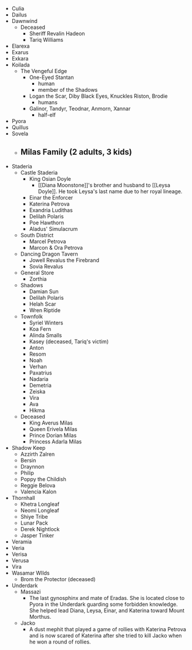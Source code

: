 - Culia
- Dailus
- Dawnwind
	- Deceased
		- Sheriff Revalin Hadeon
		- Tariq Williams
- Elarexa
- Exarus
- Exkara
- Koilada
	- The Vengeful Edge
		- One-Eyed Stantan
			- human
			- member of the Shadows
		- Logan the Scar, Diby Black Eyes, Knuckles Riston, Brodie
			- humans
		- Galinor, Tandyr, Teodnar, Anmorn, Xannar
			- half-elf
- Pyora
- Quillus
- Sovela
	- Milas Family (2 adults, 3 kids)
		- 
- Staderia
	- Castle Staderia
		- King Osian Doyle
			- [[Diana Moonstone]]'s brother and husband to [[Leysa Doyle]]. He took Leysa's last name due to her royal lineage.
		- Einar the Enforcer
		- Katerina Petrova
		- Exandria Ludithas
		- Delilah Polaris
		- Poe Hawthorn
		- Aladus' Simulacrum
	- South District
		- Marcel Petrova
		- Marcon & Ora Petrova
	- Dancing Dragon Tavern
		- Jowell Revalus the Firebrand
		- Sovia Revalus
	- General Store
		- Zorthia
	- Shadows
		- Damian Sun
		- Delilah Polaris
		- Helah Scar
		- Wren Riptide
	- Townfolk
		- Syriel Winters
		- Koa Fern
		- Alinda Smalls
		- Kasey (deceased, Tariq's victim)
		- Anton
		- Resom
		- Noah
		- Verhan
		- Paxatrius
		- Nadaria
		- Demetria
		- Zeiska
		- Vira
		- Ava
		- Hikma
	- Deceased
		- King Averus Milas
		- Queen Erivela Milas
		- Prince Dorian Milas
		- Princess Adarla Milas
- Shadow Keep
	- Azzirth Zalren
	- Bersin
	- Draynnon
	- Philip
	- Poppy the Childish
	- Reggie Belova
	- Valencia Kalon
- Thornhall
	- Khetra Longleaf
	- Neomi Longleaf
	- Shiye Tribe
	- Lunar Pack
	- Derek Nightlock
	- Jasper Tinker
- Veramia
- Veria
- Verisa
- Verusa
- Vira
- Wasamar WIlds
	- Brom the Protector (deceased)
- Underdark
	- Massazi
		- The last gynosphinx and mate of Eradas. She is located close to Pyora in the Underdark guarding some forbidden knowledge. She helped lead Diana, Leysa, Einar, and Katerina toward Mount Morthus.
	- Jacko
		- A dust mephit that played a game of rollies with Katerina Petrova and is now scared of Katerina after she tried to kill Jacko when he won a round of rollies.